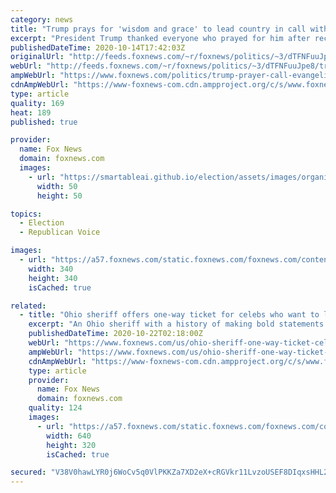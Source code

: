 ```yaml
---
category: news
title: "Trump prays for 'wisdom and grace' to lead country in call with evangelical leaders"
excerpt: "President Trump thanked everyone who prayed for him after recovering from the coronavirus on a campaign prayer call with evangelical leaders."
publishedDateTime: 2020-10-14T17:42:03Z
originalUrl: "http://feeds.foxnews.com/~r/foxnews/politics/~3/dTFNFuuJpe8/trump-prayer-call-evangelical-christian-leaders"
webUrl: "http://feeds.foxnews.com/~r/foxnews/politics/~3/dTFNFuuJpe8/trump-prayer-call-evangelical-christian-leaders"
ampWebUrl: "https://www.foxnews.com/politics/trump-prayer-call-evangelical-christian-leaders.amp"
cdnAmpWebUrl: "https://www-foxnews-com.cdn.ampproject.org/c/s/www.foxnews.com/politics/trump-prayer-call-evangelical-christian-leaders.amp"
type: article
quality: 169
heat: 189
published: true

provider:
  name: Fox News
  domain: foxnews.com
  images:
    - url: "https://smartableai.github.io/election/assets/images/organizations/foxnews.com-50x50.jpg"
      width: 50
      height: 50

topics:
  - Election
  - Republican Voice

images:
  - url: "https://a57.foxnews.com/static.foxnews.com/foxnews.com/content/uploads/2018/09/340/340/calebparkeheadshot0622182.jpg?ve=1&tl=1"
    width: 340
    height: 340
    isCached: true

related:
  - title: "Ohio sheriff offers one-way ticket for celebs who want to leave country if Trump is reelected"
    excerpt: "An Ohio sheriff with a history of making bold statements is calling out Hollywood liberals -- offering to buy them a one-way ticket out of the country if President Trump wins reelection and that makes them upset."
    publishedDateTime: 2020-10-22T02:18:00Z
    webUrl: "https://www.foxnews.com/us/ohio-sheriff-one-way-ticket-celebs-trump-reelected"
    ampWebUrl: "https://www.foxnews.com/us/ohio-sheriff-one-way-ticket-celebs-trump-reelected.amp"
    cdnAmpWebUrl: "https://www-foxnews-com.cdn.ampproject.org/c/s/www.foxnews.com/us/ohio-sheriff-one-way-ticket-celebs-trump-reelected.amp"
    type: article
    provider:
      name: Fox News
      domain: foxnews.com
    quality: 124
    images:
      - url: "https://a57.foxnews.com/static.foxnews.com/foxnews.com/content/uploads/2020/10/640/320/Richard-Jones-FOX-Interview.jpg?ve=1&tl=1"
        width: 640
        height: 320
        isCached: true

secured: "V38V0hawLYR0j6WoCv5q0VlPKKZa7XD2eX+cRGVkr11LvzoUSEF8DIqxsHHL2DBb9FtSnOoe6XyOrWdz8nivXUHe2lGX/BDl9PsLG84EPhE6OjNsMEH2kPtq8XTtt9y94wVZl2hz6edeOyZF+3bqk5pOgmlUKBTyhz4tOkVHUvkA3LMjjXLhynl2Z0E8ulBhdOJQ814BcRhHkvQsQn1XcbMGUTtBOPc9/b/+Rpo9k5Xgbb8BZXiDYxUq8A4Km9KLIQlh6p3NVGoLVnK+G9Im1+NaIOa0ao5Qc86vZ95jMlR4jBBiF/sWp55oflO4YKBvYo3oeb7+2JZXpDr58K5vzDvuW44UUFbS54SqRfix/KU=;iuqXTLcmnumyv/Wu5AUnKQ=="
---
```


